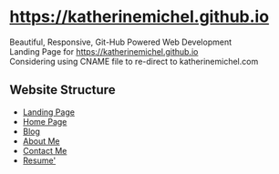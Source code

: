 https://katherinemichel.github.io
==============
Beautiful, Responsive, Git-Hub Powered Web Development <br>
Landing Page for https://katherinemichel.github.io <br>
Considering using CNAME file to re-direct to katherinemichel.com

## Website Structure

* [Landing Page](http://katherinemichel.github.io) 
* [Home Page](http://katherinemichel.github.io/home-page) 
* [Blog](http://katherinemichel.github.io/blog) 
* [About Me](http://katherinemichel.github.io/aboutme)
* [Contact Me](http://katherinemichel.github.io/contactme)
* [Resume'](http://katherinemichel.github.io/resume)
